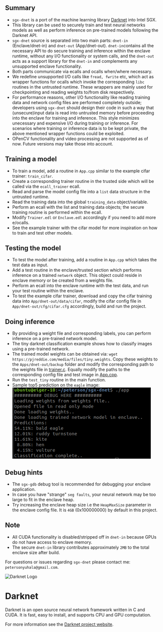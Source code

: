 ## Summary
- `sgx-dnet` is a port of the machine learning library [Darknet](http://pjreddie.com/darknet) into Intel SGX. 
- This library can be used to securely train and test neural networks models as well as perform inference on pre-trained models following the Darknet API. 
- `sgx-dnet` source is separated into two main parts: `dnet-in` (Enclave/dnet-in) and `dnet-out` (App/dnet-out). `dnet-in`contains all the necessary API to do secure training and inference within the enclave runtime, without any I/O functionality or system calls, and the `dnet-out` acts as a support library for the `dnet-in` and complements any unsupported enclave functionality.
- Both parts communicate via ecalls and ocalls when/where necessary. 
- We redefine unsupported I/O calls like `fread, fwrite` etc, which act as wrapper functions for ocalls which invoke the corresponding `libc` routines in the untrusted runtime. These wrappers are mainly used for checkpointing and reading weights to/from disk respectively.
- For performance reasons, other I/O functionality like reading training data and network config files are performed completely outside; developers using `sgx-dnet` should design their code in such a way that (unsecure)input data is read into untrusted memory before proceeding into the enclave for training and inference. This style minimizes unecessary and expensive I/O during training or inference. For scenarios where training or inference data is to be kept private, the above mentioned wrapper functions could be exploited.
- OPenCV functionality and video processing are not supported as of now. Future versions may take those into account.

 

## Training a model
- To train a model, add a routine in `App.cpp` similar to the example cifar trainer: `train_cifar`. 
- Create a corresponding trainer routine in the trusted side which will be called via the `ecall_trainer` ecall.
- Read and parse the model config file into a `list` data structure in the untrusted runtime. 
- Read the training data into the global `training_data` object/variable.
- Perform an ecall with the list and training data objects; the secure training routine is performed within the ecall.
- Modify `Trainer.edl` or `Enclave.edl` accordingly if you need to add more e/ocalls.
- See the example trainer with the cifar model for more inspiration on how to train and test other models.

## Testing the model
- To test the model after training, add a routine in `App.cpp` which takes the test data as input.
- Add a test routine in the enclave/trusted section which performs inference on a trained `network` object. This object could reside in enclave memory or be created from a weights file.
- Perform an ecall into the enclave runtime with the test data, and run your test routine within the enclave.
- To test the example cifar trainer, download and copy the cifar training data into `App/dnet-out/data/cifar`, modify the cifar config file in `App/dnet-out/cfg/cifar.cfg` accordingly, build and run the project.

## Doing inference
- By providing a weight file and corresponding labels, you can perform inference on a pre-trained network model.
- The tiny darknet classification example shows how to classify images using a pre-trained network.
- The trained model weights can be obtained via: `wget https://pjreddie.com/media/files/tiny.weights`. Copy these weights to the `Apps/dnet-out/backup` folder and modify the corresponding path to the weights file in [trainer.c](Enclave/dnet-in/train/trainer.c). Equally modify the paths to the corresponding config file and test image in [App.cpp](App/App.cpp).
- Run the `test_tiny` routine in the main function.
- Sample top5 prediction on the `eagle` image: ![eagle predictions](App/dnet-out/data/test_predict.png)

## Debug hints
- The `sgx-gdb` debug tool is recommended for debugging your enclave application.
- In case you have "strange" `seg faults`, your neural network may be too large to fit in the enclave heap.
- Try increasing the enclave heap size i.e the `HeapMaxSize` parameter in the enclave config file. It is `4GB` (0x100000000) by default in this project.

## Note
- All CUDA functionality is disabled/stripped off in `dnet-in` because GPUs do not have access to enclave memory.
- The secure `dnet-in` library contributes approximately `2MB` to the total enclave size after build.

For questions or issues regarding `sgx-dnet` please contact me: `petersonyuhala@gmail.com`. 

![Darknet Logo](http://pjreddie.com/media/files/darknet-black-small.png)

# Darknet #
Darknet is an open source neural network framework written in C and CUDA. It is fast, easy to install, and supports CPU and GPU computation.

For more information see the [Darknet project website](http://pjreddie.com/darknet).


